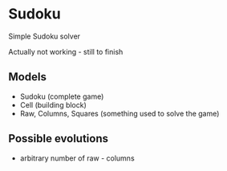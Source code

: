 # Sudoku
Simple Sudoku solver

Actually not working - still to finish


## Models 
- Sudoku (complete game)
- Cell (building block)
- Raw, Columns, Squares (something used to solve the game)


## Possible evolutions
- arbitrary number of raw - columns
